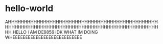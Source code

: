 # hello-world
AHHHHHHHHHHHHHHHHHHHHHHHHHHHHHHHHHHHHHHHHHHHHHHHHHHHHHHHHHHHHHHHHHHHHHHHHHHHHHHHHHHHHHHHHHHHHHHHHH
HELLO I AM DE9856 IDK WHAT IM DOING WHEEEEEEEEEEEEEEEEEEEEEEEEEEE
